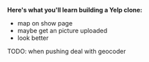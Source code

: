 **Here's what you'll learn building a Yelp clone:**
* map on show page
* maybe get an picture uploaded
* look better

TODO: when pushing deal with geocoder
